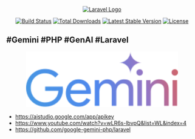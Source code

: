 <p align="center"><a href="https://laravel.com" target="_blank"><img src="https://raw.githubusercontent.com/laravel/art/master/logo-lockup/5%20SVG/2%20CMYK/1%20Full%20Color/laravel-logolockup-cmyk-red.svg" width="400" alt="Laravel Logo"></a></p>

<p align="center">
<a href="https://github.com/laravel/framework/actions"><img src="https://github.com/laravel/framework/workflows/tests/badge.svg" alt="Build Status"></a>
<a href="https://packagist.org/packages/laravel/framework"><img src="https://img.shields.io/packagist/dt/laravel/framework" alt="Total Downloads"></a>
<a href="https://packagist.org/packages/laravel/framework"><img src="https://img.shields.io/packagist/v/laravel/framework" alt="Latest Stable Version"></a>
<a href="https://packagist.org/packages/laravel/framework"><img src="https://img.shields.io/packagist/l/laravel/framework" alt="License"></a>
</p>

## #Gemini #PHP #GenAI #Laravel

<p align="center"><a href="https://blog.renatolucena.net" target="_blank"><img src="Google_Gemini_logo.svg.png" width="400" alt="Gemini Logo"></a></p>

- https://aistudio.google.com/app/apikey
- https://www.youtube.com/watch?v=wLR6s-lbvpQ&list=WL&index=4
- https://github.com/google-gemini-php/laravel
